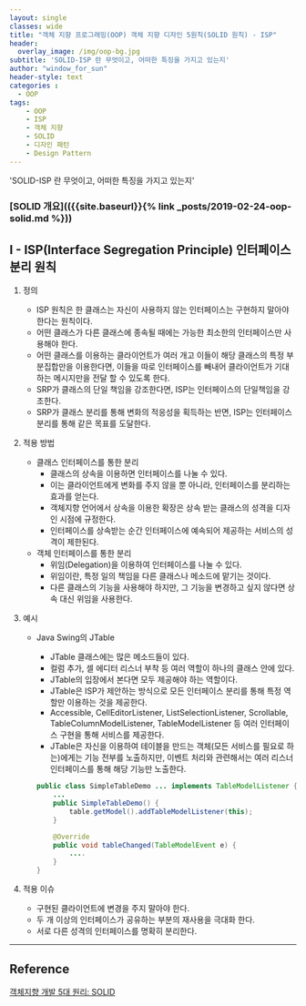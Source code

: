 ```yaml
--- 
layout: single
classes: wide
title: "객체 지향 프로그래밍(OOP) 객체 지향 디자인 5원칙(SOLID 원칙) - ISP"
header:
  overlay_image: /img/oop-bg.jpg
subtitle: 'SOLID-ISP 란 무엇이고, 어떠한 특징을 가지고 있는지'
author: "window_for_sun"
header-style: text
categories :
  - OOP
tags:
    - OOP
    - ISP
    - 객체 지향
    - SOLID
    - 디자인 패턴
    - Design Pattern
---  
```


'SOLID-ISP 란 무엇이고, 어떠한 특징을 가지고 있는지'

### [SOLID 개요](({{site.baseurl}}{% link _posts/2019-02-24-oop-solid.md %}))

## I - ISP(Interface Segregation Principle) 인터페이스 분리 원칙
1. 정의
	- ISP 원칙은 한 클래스는 자신이 사용하지 않는 인터페이스는 구현하지 말아야 한다는 원칙이다.
	- 어떤 클래스가 다른 클래스에 종속될 때에는 가능한 최소한의 인터페이스만 사용해야 한다.
	- 어떤 클래스를 이용하는 클라이언트가 여러 개고 이들이 해당 클래스의 특정 부분집합만을 이용한다면, 이들을 따로 인터페이스를 빼내어 클라이언트가 기대하는 메시지만을 전달 할 수 있도록 한다.
	- SRP가 클래스의 단일 책임을 강조한다면, ISP는 인터페이스의 단일책임을 강조한다.
	- SRP가 클래스 분리를 통해 변화의 적응성을 획득하는 반면, ISP는 인터페이스 분리를 통해 같은 목표를 도달한다.
1. 적용 방법
	- 클래스 인터페이스를 통한 분리
		- 클래스의 상속을 이용하면 인터페이스를 나눌 수 있다.
		- 이는 클라이언트에게 변화를 주지 않을 뿐 아니라, 인터페이스를 분리하는 효과를 얻는다.
		- 객체지향 언어에서 상속을 이용한 확장은 상속 받는 클래스의 성격을 디자인 시점에 규정한다.
		- 인터페이스를 상속받는 순간 인터페이스에 예속되어 제공하는 서비스의 성격이 제한된다.
	- 객체 인터페이스를 통한 분리
		- 위임(Delegation)을 이용하여 인터페이스를 나눌 수 있다.
		- 위임이란, 특정 일의 책임을 다른 클래스나 메소드에 맡기는 것이다.
		- 다른 클래스의 기능을 사용해야 하지만, 그 기능을 변경하고 싶지 않다면 상속 대신 위임을 사용한다.
1. 예시
	- Java Swing의 JTable
		- JTable 클래스에는 많은 메소드들이 있다.
		- 컬럼 추가, 셀 에디터 리스너 부착 등 여러 역할이 하나의 클래스 안에 있다.
		- JTable의 입장에서 본다면 모두 제공해야 하는 역할이다.
		- JTable은 ISP가 제안하는 방식으로 모든 인터페이스 분리를 통해 특정 역할만 이용하는 것을 제공한다.
		- Accessible, CellEditorListener, ListSelectionListener, Scrollable, TableColumnModelListener, TableModelListener 등 여러 인터페이스 구현을 통해 서비스를 제공한다.
		- JTable은 자신을 이용하여 테이블을 만드는 객체(모든 서비스를 필요로 하는)에게는 기능 전부를 노출하지만, 이벤트 처리와 관련해서는 여러 리스너 인터페이스를 통해 해당 기능만 노출한다.
		
		```java
		public class SimpleTableDemo ... implements TableModelListener {
			...
			public SimpleTableDemo() {
				table.getModel().addTableModelListener(this);
			}
	
			@Override
			public void tableChanged(TableModelEvent e) {
				....
			}
		}
		```  
		
1. 적용 이슈
	- 구현된 클라이언트에 변경을 주지 말아야 한다.
	- 두 개 이상의 인터페이스가 공유하는 부분의 재사용을 극대화 한다.
	- 서로 다른 성격의 인터페이스를 명확히 분리한다.
	

---
## Reference
[객체지향 개발 5대 원리: SOLID](http://www.nextree.co.kr/p6960/)  